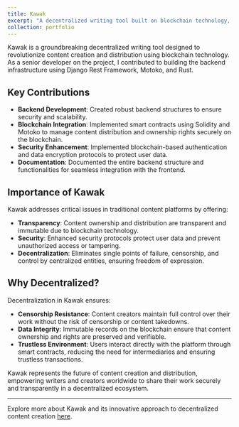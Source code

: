 ```yaml
---
title: Kawak
excerpt: "A decentralized writing tool built on blockchain technology, enabling secure and transparent content creation and distribution"
collection: portfolio
---
```


Kawak is a groundbreaking decentralized writing tool designed to revolutionize content creation and distribution using blockchain technology. As a senior developer on the project, I contributed to building the backend infrastructure using Django Rest Framework, Motoko, and Rust. 

## Key Contributions

- **Backend Development**: Created robust backend structures to ensure security and scalability.
- **Blockchain Integration**: Implemented smart contracts using Solidity and Motoko to manage content distribution and ownership rights securely on the blockchain.
- **Security Enhancement**: Implemented blockchain-based authentication and data encryption protocols to protect user data.
- **Documentation**: Documented the entire backend structure and functionalities for seamless integration with the frontend.

## Importance of Kawak

Kawak addresses critical issues in traditional content platforms by offering:

- **Transparency**: Content ownership and distribution are transparent and immutable due to blockchain technology.
- **Security**: Enhanced security protocols protect user data and prevent unauthorized access or tampering.
- **Decentralization**: Eliminates single points of failure, censorship, and control by centralized entities, ensuring freedom of expression.

## Why Decentralized?

Decentralization in Kawak ensures:

- **Censorship Resistance**: Content creators maintain full control over their work without the risk of censorship or content takedowns.
- **Data Integrity**: Immutable records on the blockchain ensure that content ownership and rights are preserved and verifiable.
- **Trustless Environment**: Users interact directly with the platform through smart contracts, reducing the need for intermediaries and ensuring trustless transactions.

Kawak represents the future of content creation and distribution, empowering writers and creators worldwide to share their work securely and transparently in a decentralized ecosystem.

---

Explore more about Kawak and its innovative approach to decentralized content creation [here](https://3ysab-rqaaa-aaaan-qaewq-cai.ic0.app/).
